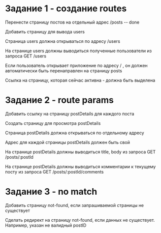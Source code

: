# Задание 1 - создание routes

Перенести страницу постов на отдельный адрес /posts -- done

Добавить страницу для вывода users

Страница users должна открываться по адресу /users

На странице users должны выводиться полученные пользователи из запроса GET /users

Если пользователь открывает приложение по адресу / , он должен автоматически быть перенаправлен на страницу posts

Ссылка на страницу, которая сейчас активна - должна быть выделена

# Задание 2 - route params

Добавить ссылку на страницу postDetails для каждого поста

Создать страницу для просмотра postDetails

Страница postDetails должна открываться по отдельному адресу

Адрес для каждой страницы postDetails должен быть свой

На странице postDetails должны выводиться title, body из запроса GET /posts/:postId

На странице postDetails должны выводиться комментарии к текущему посту из запроса GET /posts/:postId/comments

# Задание 3 - no match

Добавить страницу not-found, если запрашиваемой страницы не существует

Сделать редирект на страницу not-found, если данных не существует. Например, указан не валидный postID
